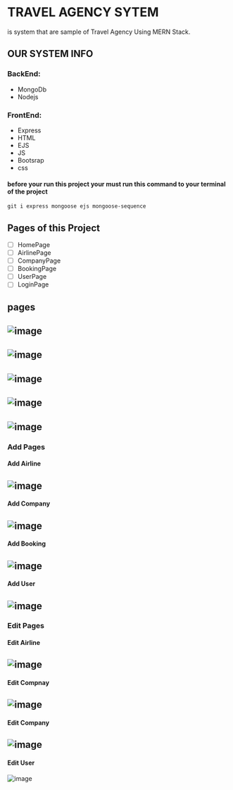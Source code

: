 # TRAVEL AGENCY SYTEM
is system that are sample of Travel Agency Using MERN Stack.
## OUR SYSTEM INFO
### BackEnd: 
- MongoDb
- Nodejs
### FrontEnd: 
- Express
- HTML
- EJS
- JS
- Bootsrap
- css

#### before your run this project your must run this command to your terminal of the project
```
git i express mongoose ejs mongoose-sequence
```

## Pages of this Project
- [ ] HomePage
- [ ] AirlinePage
- [ ] CompanyPage
- [ ] BookingPage
- [ ] UserPage
- [ ] LoginPage

## pages
![image](https://user-images.githubusercontent.com/101409254/217916484-9143ddb5-cb0d-4e1a-985b-afd7dbd6e0a4.png)
-------------------------------------------------
![image](https://user-images.githubusercontent.com/101409254/217916878-7f04d8a0-4379-4825-b16d-48d347538c80.png)
-------------------------------------------------
![image](https://user-images.githubusercontent.com/101409254/217917687-1a18995d-9c4c-471b-8203-67da9fabf52a.png)
-------------------------------------------------
![image](https://user-images.githubusercontent.com/101409254/217919309-095e2e36-cf50-4b12-9768-27f7d238b778.png)
-------------------------------------------------
![image](https://user-images.githubusercontent.com/101409254/217919370-a73dba78-4f0a-44f1-89ae-4975297d9ca1.png)
-------------------------------------------------
### Add Pages
#### Add Airline
![image](https://user-images.githubusercontent.com/101409254/217919467-6512f641-735c-4e23-908f-ae562e7e7a6b.png)
-------------------------------------------------
#### Add Company
![image](https://user-images.githubusercontent.com/101409254/217919530-ec269f24-0e17-4cf8-9b2b-954619642116.png) 
-------------------------------------------------
#### Add Booking
![image](https://user-images.githubusercontent.com/101409254/217919614-063e4e03-444a-4590-abb4-be96a1b35e00.png)
-------------------------------------------------
#### Add User
![image](https://user-images.githubusercontent.com/101409254/217919724-d06c0bec-055d-432b-9d88-05a2e9f14adf.png)
-------------------------------------------------
### Edit Pages
#### Edit Airline
![image](https://user-images.githubusercontent.com/101409254/217919880-89610d40-d474-4f95-9674-a709c28f57b2.png)
-------------------------------------------------
#### Edit Compnay
![image](https://user-images.githubusercontent.com/101409254/217919957-038d10dc-1df4-4316-88a2-2fcac0fd26da.png)
-------------------------------------------------
#### Edit Company
![image](https://user-images.githubusercontent.com/101409254/217920069-949f2a6a-dc0d-4ef5-bca3-399d186f7b1f.png)
-------------------------------------------------
#### Edit User
![image](https://user-images.githubusercontent.com/101409254/217920315-450e8bf1-7f39-45c1-b3df-e72347bff211.png)

